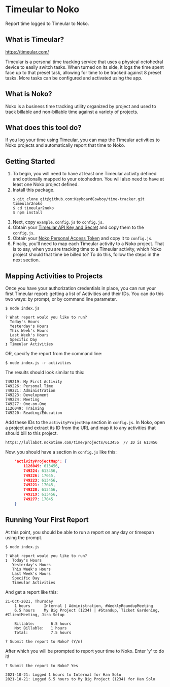 # Timeular to Noko
Report time logged to Timeular to Noko.

## What is Timeular?
https://timeular.com/

Timeular is a personal time tracking service that uses a physical octohedral device to easily switch tasks.  When turned on its side, it logs the time spent face up to that preset task, allowing for time to be tracked against 8 preset tasks.  More tasks can be configured and activated using the app.

## What is Noko?
Noko is a business time tracking utility organized by project and used to track billable and non-billable time against a variety of projects.

## What does this tool do?
If you log your time using Timeular, you can map the Timeular activities to Noko projects and automatically report that time to Noko.

## Getting Started
1. To begin, you will need to have at least one Timeular activity defined and optionally mapped to your otcohedron.  You will also need to have at least one Noko project defined.
2. Install this package.
    ```shell
    $ git clone git@github.com:KeyboardCowboy/time-tracker.git timeular2noko
    $ cd timeular2noko
    $ npm install
    ```
3. Next, copy `example.config.js` to `config.js`.
4. Obtain your [Timeular API Key and Secret](https://profile.timeular.com/#/settings/account) and copy them to the `config.js`.
5. Obtain your [Noko Personal Access Token](https://lullabot.nokotime.com/time/integrations/freckle_api) and copy it to `config.js`.
6. Finally, you'll need to map each Timeular activity to a Noko project.  That is to say, when you are tracking time to a Timeular activity, which Noko project should that time be billed to?  To do this, follow the steps in the next section.

## Mapping Activities to Projects
Once you have your authorization credentials in place, you can run your first Timeular report: getting a list of Activities and their IDs.  You can do this two ways: by prompt, or by command line parameter.
```shell
$ node index.js

? What report would you like to run?
  Today's Hours
  Yesterday's Hours
  This Week's Hours
  Last Week's Hours
  Specific Day
❯ Timeular Activities
```
OR, specify the report from the command line:
```shell
$ node index.js -r activities
```

The results should look similar to this:
```shell
749219: My First Activity
749226: Personal Time
749221: Administration
749223: Development
749224: Meeting
749277: One-on-One
1126049: Training
749220: Reading/Education
```

Add these IDs to the `activityProjectMap` section in `config.js`.  In Noko, open a project and extract its ID from the URL and map it to any activities that should bill to this project.
```shell
https://lullabot.nokotime.com/time/projects/613456  // ID is 613456
```

Now, you should have a section in `config.js` like this:
```json
    'activityProjectMap': {
        1126049: 613456,
        749224: 613456,
        749226: 17045,
        749223: 613456,
        749221: 17045,
        749220: 613456,
        749219: 613456,
        749277: 17045
    }
```

## Running Your First Report
At this point, you should be able to run a report on any day or timespan using the prompt.
```shell
$ node index.js

? What report would you like to run?
❯  Today's Hours
   Yesterday's Hours
   This Week's Hours
   Last Week's Hours
   Specific Day
   Timeular Activities
```
And get a report like this:

```shell
21-Oct-2021, Thursday
    1 hours 	 Internal | Administration, #WeeklyRoundupMeeting
    6.5 hours 	 My Big Project (1234) | #Standup, Ticket Gardening, #ClientMeeting, Jira Setup

    Billable:		6.5 hours
    Not Billable:	1 hours
    Total:		    7.5 hours

? Submit the report to Noko? (Y/n)
```
After which you will be prompted to report your time to Noko.  Enter 'y' to do it!

```shell
? Submit the report to Noko? Yes

2021-10-21: Logged 1 hours to Internal for Han Solo
2021-10-21: Logged 6.5 hours to My Big Project (1234) for Han Solo
```